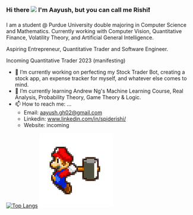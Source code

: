 ### Hi there <img src="https://raw.githubusercontent.com/MartinHeinz/MartinHeinz/master/wave.gif" width="30px"> I'm Aayush, but you can call me Rishi:exclamation:

I am a student @ Purdue University double majoring in Computer Science and Mathematics. Currently working with Computer Vision, Quantitative Finance, Volatility Theory, and Artificial General Intelligence. 

Aspiring Entrepreneur, Quantitative Trader and Software Engineer.

Incoming Quantitative Trader 2023 (manifesting)


- 🔭 I’m currently working on perfecting my Stock Trader Bot, creating a stock app, an expense tracker for myself, and whatever else comes to mind.
- 🌱 I’m currently learning Andrew Ng's Machine Learning Course, Real Analysis, Probability Theory, Game Theory & Logic.
- 📫 How to reach me: ...
  - Email: aayush.gh02@gmail.com
  - Linkedin: www.linkedin.com/in/spiderishi/
  - Website: incoming

[![Top Langs](https://github-readme-stats.vercel.app/api/top-langs/?username=SpideR1sh1&layout=compact&theme=material-palenight)](https://github.com/SpideR1sh1/github-readme-stats)
![text](https://github.com/SpideR1sh1/SpideR1sh1/blob/main/mario.gif?raw=true)

<!-- Here are some ideas to get you started:
- 🤔 I’m looking for help with ...
- 💬 Ask me about ...

- 😄 Pronouns: ...
- ⚡ Fun fact: ... -->


